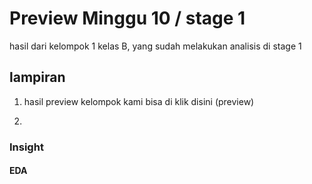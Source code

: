 # Preview Minggu 10 / stage 1
hasil dari kelompok 1 kelas B, yang sudah melakukan analisis di stage 1

## lampiran
1. hasil preview kelompok kami bisa di klik disini (preview)

2.

### Insight


#### EDA
